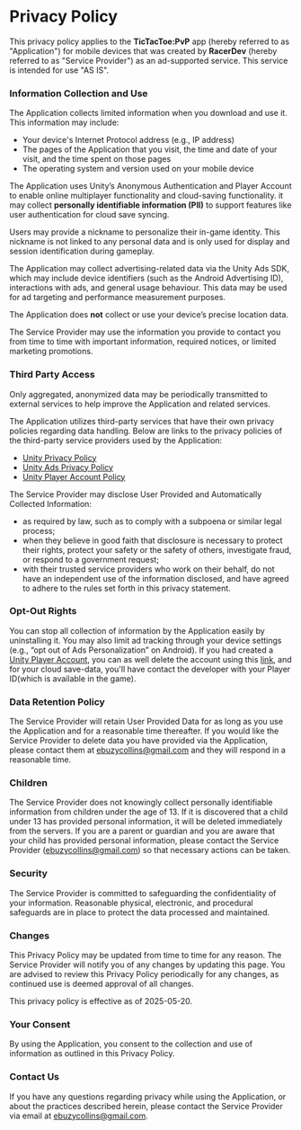 # Privacy Policy

This privacy policy applies to the **TicTacToe:PvP** app (hereby referred to as "Application") for mobile devices that was created by **RacerDev** (hereby referred to as "Service Provider") as an ad-supported service. This service is intended for use "AS IS".

### Information Collection and Use

The Application collects limited information when you download and use it. This information may include:

*   Your device's Internet Protocol address (e.g., IP address)
*   The pages of the Application that you visit, the time and date of your visit, and the time spent on those pages
*   The operating system and version used on your mobile device

The Application uses Unity’s Anonymous Authentication and Player Account to enable online multiplayer functionality and cloud-saving functionality. it may collect **personally identifiable information (PII)** to support features like user authentication for  cloud save syncing.

Users may provide a nickname to personalize their in-game identity. This nickname is not linked to any personal data and is only used for display and session identification during gameplay.

The Application may collect advertising-related data via the Unity Ads SDK, which may include device identifiers (such as the Android Advertising ID), interactions with ads, and general usage behaviour. This data may be used for ad targeting and performance measurement purposes.

The Application does **not** collect or use your device’s precise location data.

The Service Provider may use the information you provide to contact you from time to time with important information, required notices, or limited marketing promotions.

### Third Party Access

Only aggregated, anonymized data may be periodically transmitted to external services to help improve the Application and related services.

The Application utilizes third-party services that have their own privacy policies regarding data handling. Below are links to the privacy policies of the third-party service providers used by the Application:

- [Unity Privacy Policy](https://unity.com/legal/privacy-policy)
- [Unity Ads Privacy Policy](https://unity.com/legal/game-player-and-app-user-privacy-policy)
- [Unity Player Account Policy](https://unity.com/legal/game-player-and-app-user-privacy-policy)

The Service Provider may disclose User Provided and Automatically Collected Information:

*   as required by law, such as to comply with a subpoena or similar legal process;
*   when they believe in good faith that disclosure is necessary to protect their rights, protect your safety or the safety of others, investigate fraud, or respond to a government request;
*   with their trusted service providers who work on their behalf, do not have an independent use of the information disclosed, and have agreed to adhere to the rules set forth in this privacy statement.

### Opt-Out Rights

You can stop all collection of information by the Application easily by uninstalling it. You may also limit ad tracking through your device settings (e.g., “opt out of Ads Personalization” on Android). If you had created a [Unity Player Account](https://player-account.unity.com/), you can as well delete the account using this [link](https://player-account.unity.com/delete-account), and for your cloud save-data, you'll have contact the developer with your Player ID(which is available in the game).

### Data Retention Policy

The Service Provider will retain User Provided Data for as long as you use the Application and for a reasonable time thereafter. If you would like the Service Provider to delete data you have provided via the Application, please contact them at ebuzycollins@gmail.com and they will respond in a reasonable time.

### Children

The Service Provider does not knowingly collect personally identifiable information from children under the age of 13. If it is discovered that a child under 13 has provided personal information, it will be deleted immediately from the servers. If you are a parent or guardian and you are aware that your child has provided personal information, please contact the Service Provider (ebuzycollins@gmail.com) so that necessary actions can be taken.

### Security

The Service Provider is committed to safeguarding the confidentiality of your information. Reasonable physical, electronic, and procedural safeguards are in place to protect the data processed and maintained.

### Changes

This Privacy Policy may be updated from time to time for any reason. The Service Provider will notify you of any changes by updating this page. You are advised to review this Privacy Policy periodically for any changes, as continued use is deemed approval of all changes.

This privacy policy is effective as of 2025-05-20.

### Your Consent

By using the Application, you consent to the collection and use of information as outlined in this Privacy Policy.

### Contact Us

If you have any questions regarding privacy while using the Application, or about the practices described herein, please contact the Service Provider via email at ebuzycollins@gmail.com.
